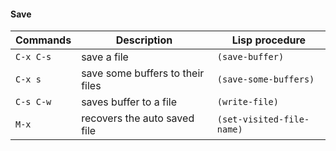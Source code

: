 #### Save

| Commands 		| Description 				                     		     | Lisp procedure 	         | 
|---------------|------------------------------------------------------------|---------------------------|
| `C-x C-s`     | save a file                  							     |`(save-buffer)`		     |
| `C-x s`       | save some buffers to their files                  		 |`(save-some-buffers)`      |					 
| `C-s C-w`     | saves buffer to a file     								 |`(write-file)`		     | 
| `M-x`		    | recovers the auto saved file                               |`(set-visited-file-name)`  |                  
